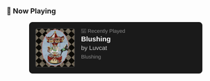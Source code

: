 ### 🎵 Now Playing

<div align="center">
  <img src="assets/spotify-widget.svg" alt="Spotify Now Playing" width="400" />
</div>
